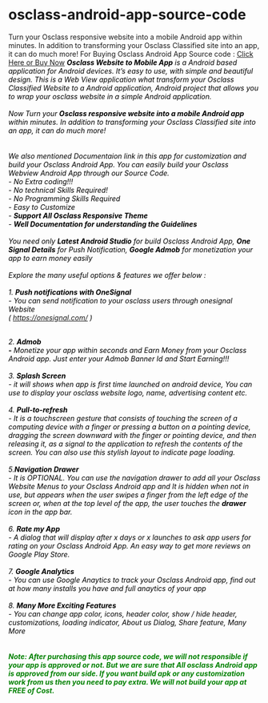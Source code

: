 # osclass-android-app-source-code
Turn your Osclass responsive website into a mobile Android app within minutes. In addition to transforming your Osclass Classified site into an app, it can do much more! 
For Buying Osclass Android App Source code : <a href="https://osclassmarket.rackons.in/osclass-website-to-mobile-app-source-code-for-android-only" target="_blank">Click Here or Buy Now</a>
<em><span style="color: #000000;"><strong>Osclass Website to Mobile App</strong> is a Android based application for Android devices. It’s easy to use, with simple and beautiful design. This is a Web View application what transform your Osclass Classified Website to a Android application, Android project that allows you to wrap your osclass website in a simple Android application.<br /><br />Now Turn your <strong>Osclass responsive website into a mobile Android app</strong> within minutes. In addition to transforming your Osclass Classified site into an app, it can do much more! <br /><br /><br />We also mentioned Documentaion link in this app for customization and build your Osclass Android App. You can easily build your Osclass Webview Android App through our Source Code. <br />- No Extra coding!!! <br />- No technical Skills Required!<br />- No Programming Skills Required<br />- Easy to Customize<br />- <strong>Support All Osclass Responsive Theme<br /></strong>- <strong>Well Documentation for understanding the Guidelines</strong><br /><br />You need only <strong>Latest Android Studio</strong> for build Osclass Android App, <strong>One Signal Details</strong> for Push Notification, <strong>Google Admob</strong> for monetization your app to earn money easily<br /><br />Explore the many useful options &amp; features we offer below :<br /><br />1. <strong>Push notifications with OneSignal</strong><br />- You can send notification to your osclass users through onesignal Website <br />( https://onesignal.com/ )</span></em><br /><br /><div class="TbwUpd"><span style="color: #000000;"><cite class="iUh30"><em><span style="color: #000000;">2. <strong>Admob<br />-</strong></span><span style="color: #000000;"> Monetize your app within seconds and Earn Money from your Osclass Android app. Just enter your Admob Banner Id and Start Earning!!!</span><br /><br /><span style="color: #000000;">3. <strong>Splash Screen</strong></span><br /><span style="color: #000000;">- it will shows when app is first time launched on android device, You can use to display your osclass website logo, name, advertising content etc.</span><br /><br /><span style="color: #000000;">4. <strong>Pull-to-refresh</strong></span><br /><span style="color: #000000;">- It is a touchscreen gesture that consists of touching the screen of a computing device with a finger or pressing a button on a pointing device, dragging the screen downward with the finger or pointing device, and then releasing it, as a signal to the application to refresh the contents of the screen. You can also use this stylish layout to indicate page loading.</span><br /><br /><span style="color: #000000;">5.<strong>Navigation Drawer</strong></span><br /><span style="color: #000000;">- It is OPTIONAL. You can use the navigation drawer to add all your Osclass Website Menus to your Osclass Android app and It is hidden when not in use, but appears when the user swipes a finger from the left edge of the screen or, when at the top level of the app, the user touches the <b>drawer</b> icon in the app bar.</span><br /><br /><span style="color: #000000;">6. <strong>Rate my App</strong></span><br /><span style="color: #000000;">- A dialog that will display after x days or x launches to ask app users for rating on your Osclass Android App. An easy way to get more reviews on Google Play Store.</span><br /><br /><span style="color: #000000;">7. <strong>Google Analytics</strong></span><br /><span style="color: #000000;">- You can use Google Anaytics to track your Osclass Android app, find out at how many installs you have and full anaytics of your app</span><br /><br /><span style="color: #000000;">8. <strong>Many More Exciting Features<br /></strong>- You can change app color, icons, header color, show / hide header, customizations, loading indicator, About us Dialog, Share feature, Many More<br /><br /><br /></span><span style="color: #008000;"><strong>Note: After purchasing this app source code, we will not responsible if your app is approved or not. But we are sure that All osclass Android app is approved from our side. If you want build apk or any customization work from us then you need to pay extra. We will not build your app at FREE of Cost.<br /></strong><br /></span><br /><br /></em></cite></span>
